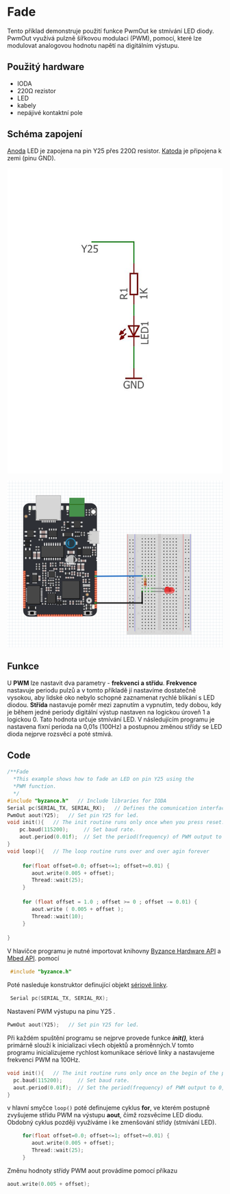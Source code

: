 # Fade

Tento příklad demonstruje použití funkce PwmOut ke stmívání LED diody. PwmOut využívá pulzně šířkovou modulaci \(PWM\), pomocí, které lze modulovat analogovou hodnotu napětí na digitálním výstupu. 

## Použitý hardware

* IODA
* 220Ω rezistor
* LED
* kabely
* nepájivé kontaktní pole

## Schéma zapojení

[Anoda](https://cs.wikipedia.org/wiki/LED#/media/File:%2B-_of_LED_2.svg) LED je zapojena na pin Y25 přes 220Ω resistor. [Katoda](https://cs.wikipedia.org/wiki/LED#/media/File:%2B-_of_LED_2.svg) je připojena k zemi \(pinu GND\). 

![](../../../.gitbook/assets/untitled-page-001-2%20%281%29.jpg)

![](../../../.gitbook/assets/fade-fritzing%20%281%29.PNG)

## Funkce 

U **PWM** lze nastavit dva parametry - **frekvenci a střídu**. **Frekvence** nastavuje periodu pulzů a v tomto příkladě jí nastavíme dostatečně vysokou, aby lidské oko nebylo schopné zaznamenat rychlé blikání s LED diodou. **Střída** nastavuje poměr mezi zapnutím a vypnutím, tedy dobou, kdy je během jedné periody digitální výstup nastaven na logickou úroveň 1 a logickou 0. Tato hodnota určuje stmívání LED. V následujícím programu je nastavena fixní perioda na 0,01s \(100Hz\) a postupnou změnou střídy se LED dioda nejprve rozsvěcí a poté stmívá. 

## Code

```cpp
/**Fade
  *This example shows how to fade an LED on pin Y25 using the
  *PWM function.
  */
#include "byzance.h"   // Include libraries for IODA
Serial pc(SERIAL_TX, SERIAL_RX);   // Defines the comunication interface if the serial line , SPI, CAN is needen in the program.
PwmOut aout(Y25);   // Set pin Y25 for led.
void init(){   // The init routine runs only once when you press reset.
    pc.baud(115200);     // Set baud rate.
    aout.period(0.01f);  // Set the period(frequency) of PWM output to 0,01s (100Hz)
}
void loop(){   // The loop routine runs over and over agin forever

     for(float offset=0.0; offset<=1; offset+=0.01) {
        aout.write(0.005 + offset);
        Thread::wait(25);
     }

     for (float offset = 1.0 ; offset >= 0 ; offset -= 0.01) {
        aout.write ( 0.005 + offset );
        Thread::wait(10);
     }

}
```



 V hlavičce programu je nutné importovat knihovny [Byzance Hardware API](https://docu.byzance.cz/hardware-a-programovani/programovani-hw/byzance-api) a [Mbed API](https://docu.byzance.cz/hardware-a-programovani/programovani-hw/mbed-api). pomocí

```cpp
 #include "byzance.h"
```

 Poté nasleduje konstruktor definující objekt [sériové linky](https://docu.byzance.cz/hardware-a-programovani/tutorialy/komunikace-po-seriove-lince-uart-s-pc).

```cpp
 Serial pc(SERIAL_TX, SERIAL_RX);
```

Nastavení PWM výstupu na pinu Y25 .

```cpp
PwmOut aout(Y25);   // Set pin Y25 for led.
```

  
Při každém spuštění programu se nejprve provede funkce _**init\(\)**,_ která primárně slouží k inicializaci všech objektů a proměnných.V tomto programu inicializujeme rychlost komunikace sériové linky a nastavujeme frekvenci PWM na 100Hz.

```cpp
void init(){   // The init routine runs only once on the begin of the program
  pc.baud(115200);     // Set baud rate.
  aout.period(0.01f);  // Set the period(frequency) of PWM output to 0,01s (100Hz)
}
```

v hlavní smyčce `loop()` poté definujeme cyklus **for**, ve kterém postupně zvyšujeme střídu PWM na výstupu **aout**, čímž rozsvěcíme LED diodu. Obdobný cyklus později využíváme i ke zmenšování střídy \(stmívání LED\).

```cpp
     for(float offset=0.0; offset<=1; offset+=0.01) {
        aout.write(0.005 + offset);
        Thread::wait(25);
     }
```

 Změnu hodnoty střídy PWM aout provádíme pomocí příkazu 

```cpp
aout.write(0.005 + offset);
```

